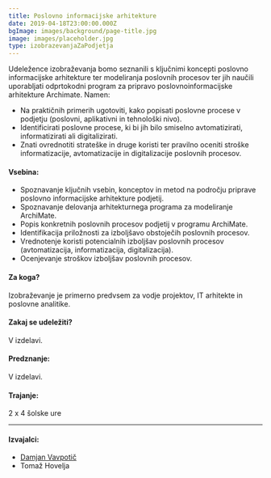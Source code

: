 ```yaml
---
title: Poslovno informacijske arhitekture
date: 2019-04-18T23:00:00.000Z
bgImage: images/background/page-title.jpg
image: images/placeholder.jpg
type: izobrazevanjaZaPodjetja
---
```

Udeležence izobraževanja bomo seznanili s ključnimi koncepti poslovno informacijske arhitekture ter modeliranja poslovnih procesov ter jih naučili uporabljati odprtokodni program za pripravo poslovnoinformacijske arhitekture Archimate. 
Namen:

* Na praktičnih primerih ugotoviti, kako popisati poslovne procese v podjetju (poslovni, aplikativni in tehnološki nivo).
* Identificirati poslovne procese, ki bi jih bilo smiselno avtomatizirati, informatizirati ali digitalizirati.
* Znati ovrednotiti strateške in druge koristi ter pravilno oceniti stroške informatizacije, avtomatizacije in digitalizacije poslovnih procesov.

#### Vsebina:

* Spoznavanje ključnih vsebin, konceptov in metod na področju priprave poslovno informacijske arhitekture podjetij.
* Spoznavanje delovanja arhitekturnega programa za modeliranje ArchiMate.
* Popis konkretnih poslovnih procesov podjetij v programu ArchiMate.
* Identifikacija priložnosti za izboljšavo obstoječih poslovnih procesov.
* Vrednotenje koristi potencialnih izboljšav poslovnih procesov (avtomatizacija, informatizacija, digitalizacija).
* Ocenjevanje stroškov izboljšav poslovnih procesov.

#### Za koga?

Izobraževanje je primerno predvsem za vodje projektov, IT arhitekte in poslovne analitike.

#### Zakaj se udeležiti?

V izdelavi.

#### Predznanje:

V izdelavi.

#### Trajanje:

2 x 4 šolske ure

- - -

#### Izvajalci:

* [Damjan Vavpotič](https://akademijafri.si/izvajalci/damjan-vavpotic/)
* Tomaž Hovelja
